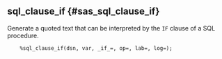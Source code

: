 ## sql_clause_if {#sas_sql_clause_if}
Generate a quoted text that can be interpreted by the `IF` clause of a SQL procedure.

~~~sas
	%sql_clause_if(dsn, var, _if_=, op=, lab=, log=);
~~~
